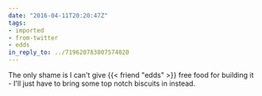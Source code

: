 ```yaml
---
date: "2016-04-11T20:20:47Z"
tags:
- imported
- from-twitter
- edds
in_reply_to: ../719620783807574020
---
```

The only shame is I can't give {{< friend "edds" >}} free food for building it - I'll just have to bring some top notch biscuits in instead.
